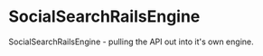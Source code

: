 SocialSearchRailsEngine
=======================

SocialSearchRailsEngine - pulling the API out into it's own engine.
